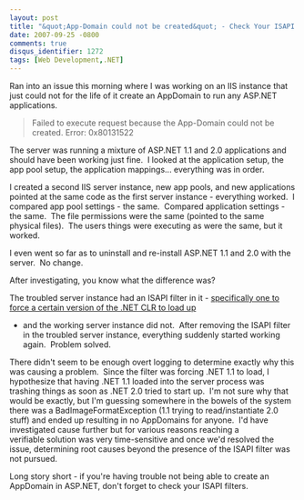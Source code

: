 ```yaml
---
layout: post
title: "&quot;App-Domain could not be created&quot; - Check Your ISAPI Filters"
date: 2007-09-25 -0800
comments: true
disqus_identifier: 1272
tags: [Web Development,.NET]
---
```

Ran into an issue this morning where I was working on an IIS instance
that just could not for the life of it create an AppDomain to run any
ASP.NET applications.

> Failed to execute request because the App-Domain could not be created.
> Error: 0x80131522

The server was running a mixture of ASP.NET 1.1 and 2.0 applications and
should have been working just fine.  I looked at the application setup,
the app pool setup, the application mappings... everything was in order.

I created a second IIS server instance, new app pools, and new
applications pointed at the same code as the first server instance -
everything worked.  I compared app pool settings - the same.  Compared
application settings - the same.  The file permissions were the same
(pointed to the same physical files).  The users things were executing
as were the same, but it worked.

I even went so far as to uninstall and re-install ASP.NET 1.1 and 2.0
with the server.  No change.

After investigating, you know what the difference was?

The troubled server instance had an ISAPI filter in it - [specifically
one to force a certain version of the .NET CLR to load
up](http://www.hanselman.com/blog/SOLVEDHowToForceIISToLoadACertainVersionOfTheNETCLR.aspx)
- and the working server instance did not.  After removing the ISAPI
filter in the troubled server instance, everything suddenly started
working again.  Problem solved.

There didn't seem to be enough overt logging to determine exactly why
this was causing a problem.  Since the filter was forcing .NET 1.1 to
load, I hypothesize that having .NET 1.1 loaded into the server process
was trashing things as soon as .NET 2.0 tried to start up.  I'm not sure
why that would be exactly, but I'm guessing somewhere in the bowels of
the system there was a BadImageFormatException (1.1 trying to
read/instantiate 2.0 stuff) and ended up resulting in no AppDomains for
anyone.  I'd have investigated cause further but for various reasons
reaching a verifiable solution was very time-sensitive and once we'd
resolved the issue, determining root causes beyond the presence of the
ISAPI filter was not pursued.

Long story short - if you're having trouble not being able to create an
AppDomain in ASP.NET, don't forget to check your ISAPI filters.

